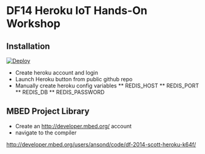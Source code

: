 # DF14 Heroku IoT Hands-On Workshop 

## Installation

[![Deploy](https://www.herokucdn.com/deploy/button.png)](https://heroku.com/deploy)

 * Create heroku account and login
 * Launch Heroku button from public github repo
 * Manually create heroku config variables
 ** REDIS_HOST
 ** REDIS_PORT
 ** REDIS_DB
 ** REDIS_PASSWORD


## MBED Project Library

* Create an http://developer.mbed.org/ account 
* navigate to the compiler

http://developer.mbed.org/users/ansond/code/df-2014-scott-heroku-k64f/


